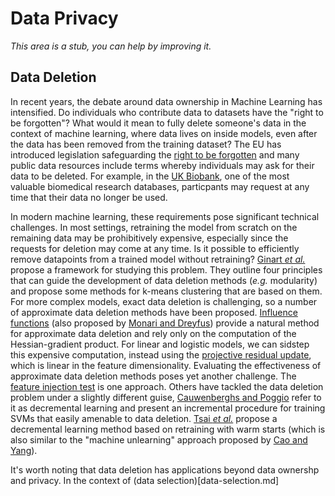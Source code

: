 # Data Privacy
_This area is a stub, you can help by improving it._

## Data Deletion
In recent years, the debate around data ownership in Machine Learning has intensified. Do individuals who contribute data to datasets have the "right to be forgotten"? What would it mean to fully delete someone's data in the context of machine learning, where data lives on inside models, even after the data has been removed from the training dataset? The EU has introduced legislation safeguarding the [right to be forgotten](https://gdpr.eu/right-to-be-forgotten/) and many public data resources include terms whereby individuals may ask for their data to be deleted. For example, in the [UK Biobank](https://www.ukbiobank.ac.uk/), one of the most valuable biomedical research databases, particpants may request at any time that their data no longer be used. 

In modern machine learning, these requirements pose significant technical challenges. In most settings, retraining the model from scratch on the remaining data may be prohibitively expensive, especially since the requests for deletion may come at any time. Is it possible to efficiently remove datapoints from a trained model without retraining? [Ginart _et al._ ](https://papers.nips.cc/paper/2019/file/cb79f8fa58b91d3af6c9c991f63962d3-Paper.pdf) propose a framework for studying this problem. They outline four principles that can guide the development of data deletion methods (_e.g._ modularity) and propose some methods for k-means clustering that are based on them. For more complex models, exact data deletion is challenging, so a number of approximate data deletion methods have been proposed. [Influence functions](https://arxiv.org/pdf/1703.04730.pdf) (also proposed by [Monari and Dreyfus](https://www.sciencedirect.com/science/article/abs/pii/S0925231200003258)) provide a natural method for approximate data deletion and rely only on the computation of the Hessian-gradient product. For linear and logistic models, we can sidstep this expensive computation, instead using the [projective residual update](https://arxiv.org/pdf/2002.10077.pdf), which is linear in the feature dimensionality. Evaluating the effectiveness of approximate data deletion methods poses yet another challenge. The [feature injection test](https://arxiv.org/pdf/2002.10077.pdf) is one approach. Others have tackled the data deletion problem under a slightly different guise, [Cauwenberghs and Poggio](https://papers.nips.cc/paper/2000/file/155fa09596c7e18e50b58eb7e0c6ccb4-Paper.pdf) refer to it as decremental learning and present an incremental procedure for training SVMs that easily amenable to data deletion. [Tsai _et al._](https://dl.acm.org/doi/10.1145/2623330.2623661) propose a decremental learning method based on retraining with warm starts (which is also similar to the "machine unlearning" approach proposed by [Cao and Yang](https://www.ieee-security.org/TC/SP2015/papers-archived/6949a463.pdf)).

It's worth noting that data deletion has applications beyond data ownershp and privacy. In the context of  (data selection)[data-selection.md]
